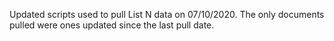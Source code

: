 Updated scripts used to pull List N data on 07/10/2020. The only documents pulled were ones updated since the last pull date.

